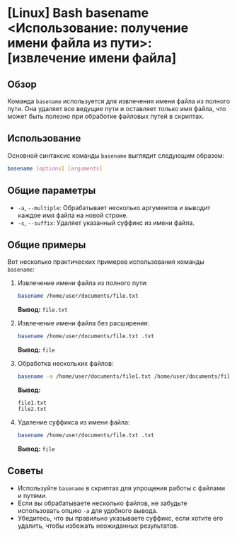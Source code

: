 # [Linux] Bash basename <Использование: получение имени файла из пути>: [извлечение имени файла]

## Обзор
Команда `basename` используется для извлечения имени файла из полного пути. Она удаляет все ведущие пути и оставляет только имя файла, что может быть полезно при обработке файловых путей в скриптах.

## Использование
Основной синтаксис команды `basename` выглядит следующим образом:

```bash
basename [options] [arguments]
```

## Общие параметры
- `-a`, `--multiple`: Обрабатывает несколько аргументов и выводит каждое имя файла на новой строке.
- `-s`, `--suffix`: Удаляет указанный суффикс из имени файла.

## Общие примеры
Вот несколько практических примеров использования команды `basename`:

1. Извлечение имени файла из полного пути:
   ```bash
   basename /home/user/documents/file.txt
   ```
   **Вывод:** `file.txt`

2. Извлечение имени файла без расширения:
   ```bash
   basename /home/user/documents/file.txt .txt
   ```
   **Вывод:** `file`

3. Обработка нескольких файлов:
   ```bash
   basename -a /home/user/documents/file1.txt /home/user/documents/file2.txt
   ```
   **Вывод:**
   ```
   file1.txt
   file2.txt
   ```

4. Удаление суффикса из имени файла:
   ```bash
   basename /home/user/documents/file.txt .txt
   ```
   **Вывод:** `file`

## Советы
- Используйте `basename` в скриптах для упрощения работы с файлами и путями.
- Если вы обрабатываете несколько файлов, не забудьте использовать опцию `-a` для удобного вывода.
- Убедитесь, что вы правильно указываете суффикс, если хотите его удалить, чтобы избежать неожиданных результатов.